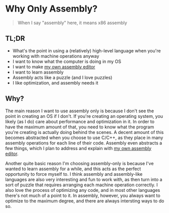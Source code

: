 # Why Only Assembly?

> When I say "assembly" here, it means x86 assembly

## TL;DR

- What's the point in using a (relatively) high-level language when you're working with machine operations anyway
- I want to know what the computer is doing in my OS
- I want to make [my own assembly editor](my-own-assembly-editor.md)
- I want to learn assembly
- Assembly acts like a puzzle (and I love puzzles)
- I like optimization, and assembly needs it

## Why?

The main reason I want to use assembly only is because I don't see the point in creating an OS if I don't. If you're creating an operating system, you likely (as I do) care about performance and optimization in it. In order to have the maximum amount of that, you need to know what the program you're creating is actually doing behind the scenes. A decent amount of this becomes abstracted when you choose to use C/C++, as they place in many assembly operations for each line of their code. Assembly even abstracts a few things, which I plan to address and explain with [my own assembly editor](my-own-assembly-editor.md).

Another quite basic reason I'm choosing assembly-only is because I've wanted to learn assembly for a while, and this acts as the perfect opportunity to force myself to. I think assembly and assembly-like languages are also very interesting and fun to work with, as then turn into a sort of puzzle that requires arranging each machine operation correctly. I also love the process of optimizing any code, and in most other languages there's not much of a point to it. In assembly, however, you always want to optimize to the maximum degree, and there are always intersting ways to do so.
